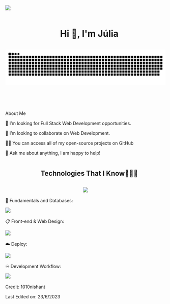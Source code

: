 
<!--horizontal divider(gradiant)-->
<img src="https://user-images.githubusercontent.com/73097560/115834477-dbab4500-a447-11eb-908a-139a6edaec5c.gif">

<!--h1 without bottom border-->
<div id="user-content-toc">
  <ul align="center">
    <summary><h1 style="display: inline-block">Hi 👋, I'm Júlia </h1></summary>
  </ul>
</div>


<!--- snake -->
<div align="center">
  <img  src="https://github.com/1999AZZAR/1999AZZAR/blob/main/resources/img/grid-snake.svg"
       alt="snake" /></a>
</div>


<!--h2 without bottom border-->
<div id="user-content-toc">
  <ul align="center">
    <summary><h2 style="display: inline-block"></h2></summary>
  </ul>
</div>


<!--Intro start-->
 About Me

🔭 I’m looking for Full Stack Web Development opportunities.

👯 I’m looking to collaborate on Web Development.

👨‍💻 You can access all of my open-source projects on GitHub

💬 Ask me about anything, I am happy to help!

<!--Intro end-->

<!--h1 without bottom border-->
<div id="user-content-toc">
  <ul align="center">
    <summary><h2 style="display: inline-block">Technologies That I Know👨🏻‍💻</h2></summary>
  </ul>
</div>
<!--tech stack icons-->
<p align="center">
  <a href="https://skillicons.dev">
    <img src="https://skillicons.dev/icons?i=git,bootstrap,css,docker,figma,github,html,nodejs,Ruby,Ruby on Rails,JavaScript,SQL,vscode&perline=14" />
  </a>
</p>

💾 Fundamentals and Databases:

  <a href="https://skillicons.dev">
    <img src="https://skillicons.dev/icons?i=ruby,terminal,sql,vscode&perline=14" />
   </a>
   
 📋 Front-end & Web Design:

  <a href="https://skillicons.dev">
    <img src="https://skillicons.dev/icons?i=css,html,JavaScript&perline=14" />
   </a>
   
 ☁️ Deploy:

  <a href="https://skillicons.dev">
     <img src="https://skillicons.dev/icons?i=heroku,Ruby on Rails&perline=14" />
  </a>
  
 ♾️ Development Workflow:

  <a href="https://skillicons.dev">
    <img src="https://skillicons.dev/icons?git,GitHub,figma&perline=14" />
   </a>

   
Credit: 1010nishant

Last Edited on: 23/6/2023

